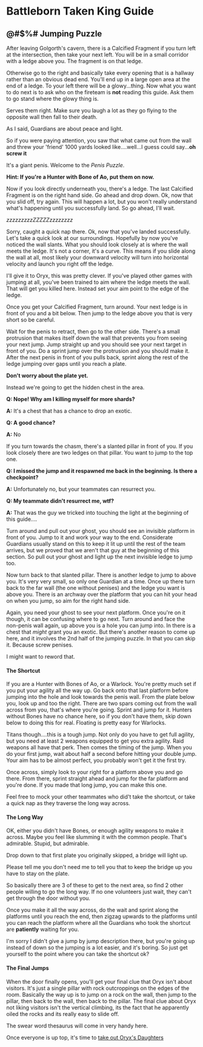# Battleborn Taken King Guide
## @#$%# Jumping Puzzle

After leaving Golgorth's cavern, there is a Calcified Fragment if you turn left at the intersection, then take your next left.  You will be in a small corridor with a ledge above you.  The fragment is on that ledge.

Otherwise go to the right and basically take every opening that is a hallway rather than an obvious dead end.  You'll end up in a large open area at the end of a ledge. To your left there will be a glowy...thing.  Now what you want to do next is to ask who on the fireteam is **not** reading this guide.  Ask them to go stand where the glowy thing is.

Serves them right.  Make sure you laugh a lot as they go flying to the opposite wall then fall to their death.

As I said, Guardians are about peace and light.

So if you were paying attention, you saw that what came out from the wall and threw your 'friend' 1000 yards looked like....well...I guess could say...**oh screw it**

It's a giant penis.  Welcome to the *Penis Puzzle*.

**Hint: If you're a Hunter with Bone of Ao, put them on now.**

Now if you look directly underneath you, there's a ledge.  The last Calcified Fragment is on the right hand side.  Go ahead and drop down. Ok, now that you slid off, try again.  This will happen a lot, but you won't really understand what's happening until you successfully land.  So go ahead, I'll wait.

*zzzzzzzzzZZZZZzzzzzzzz*

Sorry, caught a quick nap there.  Ok, now that you've landed successfully.  Let's take a quick look at our surroundings.  Hopefully by now you've noticed the wall slants.  What you should look closely at is where the wall meets the ledge.  It's not a corner, it's a curve.  This means if you slide along the wall at all, most likely your downward velocity will turn into horizontal velocity and launch you right off the ledge.  

I'll give it to Oryx, this was pretty clever.  If you've played other games with jumping at all, you've been trained to aim where the ledge meets the wall.  That will get you killed here.  Instead set your aim point to the edge of the ledge.

Once you get your Calcified Fragment, turn around.  Your next ledge is in front of you and a bit below.  Then jump to the ledge above you that is very short so be careful.  

Wait for the penis to retract, then go to the other side.  There's a small protrusion that makes itself down the wall that prevents you from seeing your next jump.  Jump straight up and you should see your next target in front of you.  Do a sprint jump over the protrusion and you should make it.  After the next penis in front of you pulls back, sprint along the rest of the ledge jumping over gaps until you reach a plate.

**Don't worry about the plate yet.**

Instead we're going to get the hidden chest in the area.

**Q: Nope!  Why am I killing myself for more shards?**

**A:** It's a chest that has a chance to drop an exotic.

**Q: A good chance?**

**A:** No

If you turn towards the chasm, there's a slanted pillar in front of you.  If you look closely there are two ledges on that pillar.  You want to jump to the top one.  

**Q: I missed the jump and it respawned me back in the beginning.  Is there a checkpoint?**

**A:** Unfortunately no, but your teammates can resurrect you.

**Q: My teammate didn't resurrect me, wtf?**

**A:** That was the guy we tricked into touching the light at the beginning of this guide....

Turn around and pull out your ghost, you should see an invisible platform in front of you.  Jump to it and work your way to the end.  Considerate Guardians usually stand on this to keep it lit up until the rest of the team arrives, but we proved that we aren't that guy at the beginning of this section.  So pull out your ghost and light up the next invisible ledge to jump too.

Now turn back to that slanted pillar.  There is another ledge to jump to above you.  It's very very small, so only one Guardian at a time.  Once up there turn back to the far wall (the one without penises) and the ledge you want is above you.  There is an archway over the platform that you can hit your head on when you jump, so aim for the right hand side.

Again, you need your ghost to see your next platform.  Once you're on it though, it can be confusing where to go next.  Turn around and face the non-penis wall again, up above you is a hole you can jump into.  In there is a chest that *might* grant you an exotic.  But there's another reason to come up here, and it involves the 2nd half of the jumping puzzle. In that you can skip it.  Because screw penises.

I might want to reword that.

#### The Shortcut
If you are a Hunter with Bones of Ao, or a Warlock.  You're pretty much set if you put your agility all the way up.  Go back onto that last platform before jumping into the hole and look towards the penis wall.  From the plate below you, look up and too the right.  There are two spars coming out from the wall across from you, that's where you're going.  Sprint and jump for it.  Hunters without Bones have no chance here, so if you don't have them, skip down below to doing this for real.  Floating is pretty easy for Warlocks.

Titans though....this is a tough jump.  Not only do you have to get full agility, but you need at least 2 weapons equipped to get you extra agility.  Raid weapons all have that perk.  Then comes the timing of the jump.  When you do your first jump, wait about half a second before hitting your double jump.  Your aim has to be almost perfect, you probably won't get it the first try.

Once across, simply look to your right for a platform above you and go there.   From there, sprint straight ahead and jump for the far platform and you're done.  If you made that long jump, you can make this one.

Feel free to mock your other teammates who did't take the shortcut, or take a quick nap as they traverse the long way across.

#### The Long Way
OK, either you didn't have Bones, or enough agility weapons to make it across.  Maybe you feel like slumming it with the common people.  That's admirable.  Stupid, but admirable.

Drop down to that first plate you originally skipped, a bridge will light up.  

Please tell me you don't need me to tell you that to keep the bridge up you have to stay on the plate.  

So basically there are 3 of these to get to the next area, so find 2 other people willing to go the long way.  If no one volunteers just wait, they can't get through the door without you.

Once you make it all the way across, do the wait and sprint along the platforms until you reach the end, then zigzag upwards to the platforms until you can reach the platform where all the Guardians who took the shortcut are **patiently** waiting for you.

I'm sorry I didn't give a jump by jump description there, but you're going up instead of down so the jumping is a lot easier, and it's boring.  So just get yourself to the point where you can take the shortcut ok?

#### The Final Jumps

When the door finally opens,  you'll get your final clue that Oryx isn't about visitors.  It's just a single pillar with rock outcroppings on the edges of the room.  Basically the way up is to jump on a rock on the wall, then jump to the pillar, then back to the wall, then back to the pillar.  The final clue about Oryx not liking visitors isn't the vertical climbing, its the fact that he apparently oiled the rocks and its really easy to slide off.  

The swear word thesaurus will come in very handy here.

Once everyone is up top, it's time to [take out Oryx's Daughters](./daughters.html)
